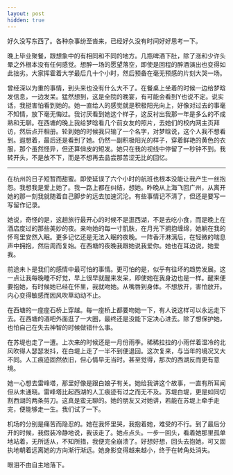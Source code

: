 ```yaml
---
layout: post
hidden: true
---
```


好久没写东西了。各种杂事纷至沓来，已经好久没有时间好好思考一下。

晚上毕业聚餐，跟想象中的有相同和不同的地方。几瓶啤酒下肚，除了涨和少许头晕之外根本没有任何感觉。想醉一场的愿望落空，即使是回程的醉酒演出也变得如此拙劣。大家挥霍着大学最后几十个小时，然后预备在毫无预感的片刻大哭一场。

曾经深以为重的事情，到头来也没有什么大不了。在餐桌上坐着的时候一边给梦晗发信息，一边发呆。猛然想到，这是全院的晚宴，有可能会看到Y也说不定。说实话，我挺害怕看到她的。她一直给人的感觉就是积极阳光向上，好像对过去的事毫不知情，放下毫无悔过。我讨厌看到她这个样子，这反衬出我那一年是多么的不成熟和无聊。在西塘的晚上我给梦晗看几个前女友的照片，去她们的校内网主页拜访，然后点开相册。轮到她的时候我只输了一个名字，对梦晗说，这个人我不想看到。遐想着，最后还是看到了她。仍然一副积极阳光的样子，穿着鲜艳的黄色的衣服，那个虽然怪异，但还算俏皮的短发。她只在我的视线中停留了一秒钟不到。我转开头，不是放不下，而是不想再去品尝那苦涩无比的回忆。

* * *

在杭州的日子短暂而甜蜜。即使延误了六个小时的航班也根本没能让我产生一丝抱怨。我想我是爱上她了。我一路上都在纠结，想她。昨晚从上海飞回广州，从离开她的那一刻我就随着自己脚步的远去加速沉沦。有些事情记不清了，但还是要写一写留作记录。

她说，奇怪的是，这趟旅行最开心的时候不是逛西湖，不是去吃小食，而是晚上在酒店度过的那些美妙的夜。亲吻她的每一寸肌肤，在月光下拥抱缠绵，她躺在我的怀弯里安然入眠。更多记忆还是无法入眠的夜晚。一阵香汗淋漓后，在轻微的喘息声中拥抱，然后周而复始。在西塘的夜晚我跟她说我爱你。她也在耳边说，她爱我。

前途未卜是我们的感情中最可怕的事情。更可怕的是，似乎有往坏的趋势发展。这一点让我每晚睡不好觉，早上很早就醒来发呆，即使她在我身边也是一样。醒来便要抱她，有时候她已经在怀里，我就吻她。从嘴唇到身体。不想放开，害怕放开。内心变得敏感而因风吹草动动不止。

在西塘的一座座石桥上穿越。每一座桥上都要吻她一下，有人说这样可以永远走下去。在西塘的酒吧外面逛了一大圈，最终还是没能下定决心进去。除了想保护她，也怕自己在失去神智的时候做错什么事。

在苏堤也走了一遭。上次来的时候还是一月份雨季。稀稀拉拉的小雨伴着湿冷的北风吹得人瑟瑟发抖，在白堤上走了一半不到便退回。这次复来，与当年的境况又大不同。人工痕迹固然依旧，但心情早无当时。甚至觉得，那次的西湖反而更有意境。

她一心想去雷峰塔，那里好像是跟白娘子有关。她给我讲这个故事，一直有所耳闻但从未通晓。雷峰塔比起西湖的人工痕迹有过之而无不及。苏堤白堤，更是如同切割西湖的两条剪刀。这真是蛮无聊的。她的朋友又对她讲，若能在苏堤上牵手走完，便能够走一生。我们试了一下。

机场的分别是痛苦而隐忍的。她在我怀里哭，我抱着她，难受的不行。到了最后分开的时候，我假装冷静地说，我该走了。她点点头。一步一回头，看着她那里孤单地站着，无所适从，不知所措，我便完全崩溃了。好想好想，回头去抱她，可又固执地朝着远离她的方向渐行渐远。她身影变得越来越小，终于在转角处消失。

眼泪不由自主地落下。